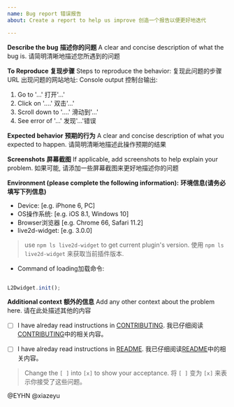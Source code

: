 ```yaml
---
name: Bug report 错误报告
about: Create a report to help us improve 创造一个报告以便更好地迭代

---
```


**Describe the bug**
**描述你的问题**
A clear and concise description of what the bug is.
请简明清晰地描述您所遇到的问题

**To Reproduce**
**复现步骤**
Steps to reproduce the behavior:
复现此问题的步骤
URL 出现问题的网站地址:
Console output 控制台输出:

1. Go to '...'
打开'...'
2. Click on '....'
双击'...'
3. Scroll down to '....'
滑动到'...'
4. See error of '...'
发现'...'错误

**Expected behavior**
**预期的行为**
A clear and concise description of what you expected to happen.
请简明清晰地描述此操作预期的结果

**Screenshots**
**屏幕截图**
If applicable, add screenshots to help explain your problem.
如果可能, 请添加一些屏幕截图来更好地描述你的问题

**Environment (please complete the following information):**
**环境信息(请务必填写下列信息)**
 - Device: [e.g. iPhone 6, PC]
 - OS操作系统: [e.g. iOS 8.1, Windows 10]
 - Browser浏览器 [e.g. Chrome 66, Safari 11.2]
 - live2d-widget: [e.g. 3.0.0]
> use `npm ls live2d-widget` to get current plugin's version.
使用 `npm ls live2d-widget` 来获取当前插件版本.
- Command of loading加载命令:
```js

L2Dwidget.init();

```

**Additional context**
**额外的信息**
Add any other context about the problem here.
请在此处描述其他的内容

- [ ] I have alreday read instructions in [CONTRIBUTING](CONTRIBUTING.md).
  我已仔细阅读[CONTRIBUTING](CONTRIBUTING.md)中的相关内容。

- [ ] I have alreday read instructions in [README](../README.md).
  我已仔细阅读[README](../README.md)中的相关内容。

> Change the `[ ]` into `[x]` to show your acceptance.
将 `[ ]` 变为 `[x]` 来表示你接受了这些问题。

@EYHN @xiazeyu
